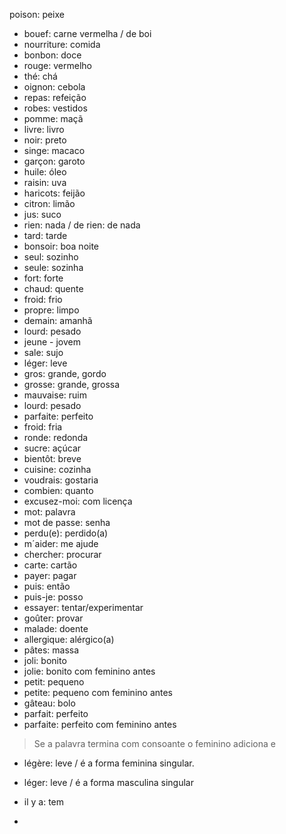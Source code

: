 poison: peixe
- bouef: carne vermelha / de boi
- nourriture: comida
- bonbon: doce
- rouge: vermelho
- thé: chá
- oignon: cebola
- repas: refeição
- robes: vestidos
- pomme: maçã
- livre: livro
- noir: preto
- singe: macaco
- garçon: garoto
- huile: óleo
- raisin: uva
- haricots: feijão
- citron: limão
- jus: suco
- rien: nada / de rien: de nada
- tard: tarde
- bonsoir: boa noite
- seul: sozinho
- seule: sozinha
- fort: forte
- chaud: quente
- froid: frio
- propre: limpo
- demain: amanhã 
- lourd: pesado
- jeune - jovem 
- sale: sujo
- léger: leve
- gros: grande, gordo
- grosse: grande, grossa
- mauvaise: ruim
- lourd: pesado
- parfaite: perfeito
- froid: fria
- ronde: redonda
- sucre: açúcar
- bientôt: breve
- cuisine: cozinha
- voudrais: gostaria
- combien: quanto
- excusez-moi: com licença
- mot: palavra
- mot de passe: senha
- perdu(e): perdido(a)
- m´aider: me ajude
- chercher: procurar
- carte: cartão
- payer: pagar
- puis: então
- puis-je: posso
- essayer: tentar/experimentar
- goûter: provar
- malade: doente
- allergique: alérgico(a)
- pâtes: massa
- joli: bonito
- jolie: bonito  com feminino antes
- petit: pequeno
- petite: pequeno  com feminino antes
- gâteau: bolo
- parfait: perfeito
- parfaite: perfeito com feminino antes
> Se a palavra termina com consoante o feminino adiciona e


- légère: leve / é a forma feminina singular.
- léger: leve / é a forma masculina singular



- il y a: tem
- 